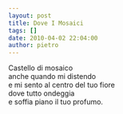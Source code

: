 ```yaml
---
layout: post
title: Dove I Mosaici
tags: []
date: 2010-04-02 22:04:00
author: pietro
---
```

Castello di mosaico<br/>anche quando mi distendo<br/>e mi sento al centro del tuo fiore<br/>dove tutto ondeggia<br/>e soffia piano il tuo profumo.
